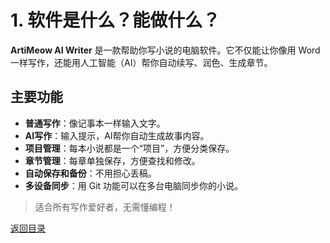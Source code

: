 # 1. 软件是什么？能做什么？

**ArtiMeow AI Writer** 是一款帮助你写小说的电脑软件。它不仅能让你像用 Word 一样写作，还能用人工智能（AI）帮你自动续写、润色、生成章节。

## 主要功能
- **普通写作**：像记事本一样输入文字。
- **AI写作**：输入提示，AI帮你自动生成故事内容。
- **项目管理**：每本小说都是一个“项目”，方便分类保存。
- **章节管理**：每章单独保存，方便查找和修改。
- **自动保存和备份**：不用担心丢稿。
- **多设备同步**：用 Git 功能可以在多台电脑同步你的小说。

> 适合所有写作爱好者，无需懂编程！

[返回目录](00-目录.md)
